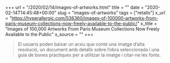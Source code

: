 +++
url = "/2020/02/14/images-of-artworks.html"
title = ""
date = "2020-02-14T14:45:48+00:00"
slug = "images-of-artworks"
tags = ["retalls"]
x_url = "https://hyperallergic.com/536360/images-of-100000-artworks-from-paris-museum-collections-now-freely-available-to-the-public/"
x_title = "Images of 100,000 Artworks From Paris Museum Collections Now Freely Available to the Public"
x_source = ""
+++


> El usuaris poden baixar un arxiu que conté una imatge d’alta resolució, un document amb detalls sobre l’obra seleccionada i una guia de bones pràctiques per a utilitzar la imatge i citar-ne les fonts.
